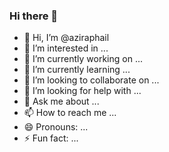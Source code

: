 ### Hi there 👋

- 👋 Hi, I’m @aziraphail
- 👀 I’m interested in ...
- 🔭 I’m currently working on ...
- 🌱 I’m currently learning ...
- 💞️ I’m looking to collaborate on ...
- 🤔 I’m looking for help with ...
- 💬 Ask me about ...
- 📫 How to reach me ...
- 😄 Pronouns: ...
- ⚡ Fun fact: ...

<!---
**aziraphail/aziraphail** is a ✨ special ✨ repository because its `README.md` (this file) appears on your GitHub profile.
You can click the Preview link to take a look at your changes.
--->
